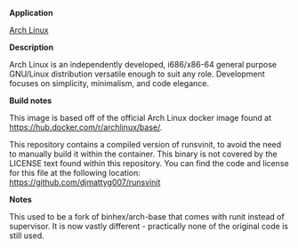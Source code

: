 **Application**

[Arch Linux](https://www.archlinux.org/)

**Description**

Arch Linux is an independently developed, i686/x86-64 general purpose GNU/Linux distribution versatile enough to suit any role. Development focuses on simplicity, minimalism, and code elegance.

**Build notes**

This image is based off of the official Arch Linux docker image found at https://hub.docker.com/r/archlinux/base/.

This repository contains a compiled version of runsvinit, to avoid the need to manually build it within the container. This binary is not covered by the LICENSE text found within this repository. You can find the code and license for this file at the following location:
https://github.com/djmattyg007/runsvinit

**Notes**

This used to be a fork of binhex/arch-base that comes with runit instead of supervisor. It is now vastly different - practically none of the original code is still used.
